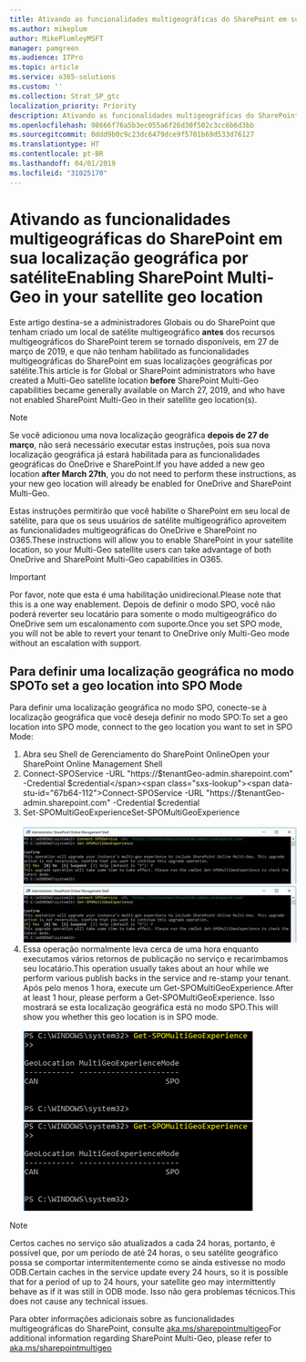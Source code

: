 ```yaml
---
title: Ativando as funcionalidades multigeográficas do SharePoint em sua localização geográfica por satélite
ms.author: mikeplum
author: MikePlumleyMSFT
manager: pamgreen
ms.audience: ITPro
ms.topic: article
ms.service: o365-solutions
ms.custom: ''
ms.collection: Strat_SP_gtc
localization_priority: Priority
description: Ativando as funcionalidades multigeográficas do SharePoint na sua localização geográfica por satélite.
ms.openlocfilehash: 98666f76a5b3ec055a6f26d30f502c3cc6b6d3bb
ms.sourcegitcommit: 0ddd9b0c9c23dc6479dce9f5701b69d533d76127
ms.translationtype: HT
ms.contentlocale: pt-BR
ms.lasthandoff: 04/01/2019
ms.locfileid: "31025170"
---
```

# <a name="enabling-sharepoint-multi-geo-in-your-satellite-geo-location"></a><span data-ttu-id="67b64-103">Ativando as funcionalidades multigeográficas do SharePoint em sua localização geográfica por satélite</span><span class="sxs-lookup"><span data-stu-id="67b64-103">Enabling SharePoint Multi-Geo in your satellite geo location</span></span>

<span data-ttu-id="67b64-104">Este artigo destina-se a administradores Globais ou do SharePoint que tenham criado um local de satélite multigeográfico **antes** dos recursos multigeográficos do SharePoint terem se tornado disponíveis, em 27 de março de 2019, e que não tenham habilitado as funcionalidades multigeográficas do SharePoint em suas localizações geográficas por satélite.</span><span class="sxs-lookup"><span data-stu-id="67b64-104">This article is for Global or SharePoint administrators who have created a Multi-Geo satellite location **before** SharePoint Multi-Geo capabilities became generally available on March 27, 2019, and who have not enabled SharePoint Multi-Geo in their satellite geo location(s).</span></span> 

>[!Note]
><span data-ttu-id="67b64-105">Se você adicionou uma nova localização geográfica **depois de 27 de março**, não será necessário executar estas instruções, pois sua nova localização geográfica já estará habilitada para as funcionalidades geográficas do OneDrive e SharePoint.</span><span class="sxs-lookup"><span data-stu-id="67b64-105">If you have added a new geo location **after March 27th**, you do not need to perform these instructions, as your new geo location will already be enabled for OneDrive and SharePoint Multi-Geo.</span></span>

<span data-ttu-id="67b64-106">Estas instruções permitirão que você habilite o SharePoint em seu local de satélite, para que os seus usuários de satélite multigeográfico aproveitem as funcionalidades multigeográficas do OneDrive e SharePoint no O365.</span><span class="sxs-lookup"><span data-stu-id="67b64-106">These instructions will allow you to enable SharePoint in your satellite location, so your Multi-Geo satellite users can take advantage of both OneDrive and SharePoint Multi-Geo capabilities in O365.</span></span> 

>[!IMPORTANT]
><span data-ttu-id="67b64-107">Por favor, note que esta é uma habilitação unidirecional.</span><span class="sxs-lookup"><span data-stu-id="67b64-107">Please note that this is a one way enablement.</span></span> <span data-ttu-id="67b64-108">Depois de definir o modo SPO, você não poderá reverter seu locatário para somente o modo multigeográfico do OneDrive sem um escalonamento com suporte.</span><span class="sxs-lookup"><span data-stu-id="67b64-108">Once you set SPO mode, you will not be able to revert your tenant to OneDrive only Multi-Geo mode without an escalation with support.</span></span> 

## <a name="to-set-a-geo-location-into-spo-mode"></a><span data-ttu-id="67b64-109">Para definir uma localização geográfica no modo SPO</span><span class="sxs-lookup"><span data-stu-id="67b64-109">To set a geo location into SPO Mode</span></span>

<span data-ttu-id="67b64-110">Para definir uma localização geográfica no modo SPO, conecte-se à localização geográfica que você deseja definir no modo SPO:</span><span class="sxs-lookup"><span data-stu-id="67b64-110">To set a geo location into SPO mode, connect to the geo location you want to set in SPO Mode:</span></span>

1.  <span data-ttu-id="67b64-111">Abra seu Shell de Gerenciamento do SharePoint Online</span><span class="sxs-lookup"><span data-stu-id="67b64-111">Open your SharePoint Online Management Shell</span></span> 
2.  <span data-ttu-id="67b64-112">Connect-SPOService -URL "https://$tenantGeo-admin.sharepoint.com" -Credential $credential</span><span class="sxs-lookup"><span data-stu-id="67b64-112">Connect-SPOService -URL "https://$tenantGeo-admin.sharepoint.com" -Credential $credential</span></span>
3.  <span data-ttu-id="67b64-113">Set-SPOMultiGeoExperience</span><span class="sxs-lookup"><span data-stu-id="67b64-113">Set-SPOMultiGeoExperience</span></span></br></br>
<span data-ttu-id="67b64-114">![Set-SPOMultiGeoExperience](media/Set-SPO-MultiGeo.jpg)</span><span class="sxs-lookup"><span data-stu-id="67b64-114">![Set-SPOMultiGeoExperience](media/Set-SPO-MultiGeo.jpg)</span></span>
4.  <span data-ttu-id="67b64-115">Essa operação normalmente leva cerca de uma hora enquanto executamos vários retornos de publicação no serviço e recarimbamos seu locatário.</span><span class="sxs-lookup"><span data-stu-id="67b64-115">This operation usually takes about an hour while we perform various publish backs in the service and re-stamp your tenant.</span></span> <span data-ttu-id="67b64-116">Após pelo menos 1 hora, execute um Get-SPOMultiGeoExperience.</span><span class="sxs-lookup"><span data-stu-id="67b64-116">After at least 1 hour, please perform a Get-SPOMultiGeoExperience.</span></span>  <span data-ttu-id="67b64-117">Isso mostrará se esta localização geográfica está no modo SPO.</span><span class="sxs-lookup"><span data-stu-id="67b64-117">This will show you whether this geo location is in SPO mode.</span></span></br></br>
<span data-ttu-id="67b64-118">![Set-SPOMultiGeoExperience](media/Get-SPO-MultiGeo.jpg)</span><span class="sxs-lookup"><span data-stu-id="67b64-118">![Set-SPOMultiGeoExperience](media/Get-SPO-MultiGeo.jpg)</span></span>

 
 
 
>[!Note]
><span data-ttu-id="67b64-119">Certos caches no serviço são atualizados a cada 24 horas, portanto, é possível que, por um período de até 24 horas, o seu satélite geográfico possa se comportar intermitentemente como se ainda estivesse no modo ODB.</span><span class="sxs-lookup"><span data-stu-id="67b64-119">Certain caches in the service update every 24 hours, so it is possible that for a period of up to 24 hours, your satellite geo may intermittently behave as if it was still in ODB mode.</span></span> <span data-ttu-id="67b64-120">Isso não gera problemas técnicos.</span><span class="sxs-lookup"><span data-stu-id="67b64-120">This does not cause any technical issues.</span></span> 
 
<span data-ttu-id="67b64-121">Para obter informações adicionais sobre as funcionalidades multigeográficas do SharePoint, consulte [aka.ms/sharepointmultigeo](https://docs.microsoft.com/pt-BR/office365/enterprise/multi-geo-capabilities-in-onedrive-and-sharepoint-online-in-office-365)</span><span class="sxs-lookup"><span data-stu-id="67b64-121">For additional information regarding SharePoint Multi-Geo, please refer to [aka.ms/sharepointmultigeo](https://docs.microsoft.com/pt-BR/office365/enterprise/multi-geo-capabilities-in-onedrive-and-sharepoint-online-in-office-365)</span></span>


